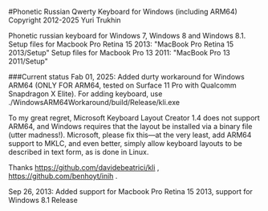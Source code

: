 #Phonetic Russian Qwerty Keyboard for Windows (including ARM64)
Copyright 2012-2025 Yuri Trukhin

Phonetic russian keyboard for Windows 7, Windows 8 and Windows 8.1.
Setup files for Macbook Pro Retina 15 2013: "MacBook Pro Retina 15 2013/Setup"
Setup files for Macbook Pro 13 2011: "MacBook Pro 13 2011/Setup"


###Current status
Fab 01, 2025: Added durty workaround for Windows ARM64 (ONLY FOR ARM64, tested on Surface 11 Pro with Qualcomm Snapdragon X Elite).
For adding keyboard, use
./WindowsARM64Workaround/build/Release/kli.exe

To my great regret, Microsoft Keyboard Layout Creator 1.4 does not support ARM64, and Windows requires that the layout be installed via a binary file (utter madness!). Microsoft, please fix this—at the very least, add ARM64 support to MKLC, and even better, simply allow keyboard layouts to be described in text form, as is done in Linux.

Thanks https://github.com/davidebeatrici/kli , https://github.com/benhoyt/inih .

Sep 26, 2013: Added support for Macbook Pro Retina 15 2013, support for Windows 8.1 Release
